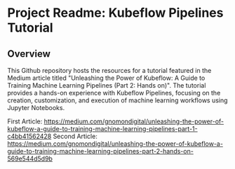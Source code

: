 # Project Readme: Kubeflow Pipelines Tutorial


## Overview

This Github repository hosts the resources for a tutorial featured in the Medium article titled "Unleashing the Power of Kubeflow: A Guide to Training Machine Learning Pipelines (Part 2: Hands on)".
The tutorial provides a hands-on experience with Kubeflow Pipelines, focusing on the creation, customization, and execution of machine learning workflows using Jupyter Notebooks.

First Article: https://medium.com/gnomondigital/unleashing-the-power-of-kubeflow-a-guide-to-training-machine-learning-pipelines-part-1-c4bb41562428
Second Article: https://medium.com/gnomondigital/unleashing-the-power-of-kubeflow-a-guide-to-training-machine-learning-pipelines-part-2-hands-on-569e544d5d9b
